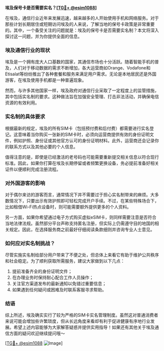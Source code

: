 **埃及保号卡是否需要实名？[[TG💪+ @esim1088](https://t.me/s/esim1088)]**

在埃及，通信行业近年来发展迅速，越来越多的人开始使用手机和网络服务。对于那些计划长期居住或短期访问埃及的人来说，了解当地的保号卡政策是非常重要的。其中，一个备受关注的问题就是：埃及的保号卡是否需要实名制？本文将深入探讨这一问题，并为你提供全面的信息。

### 埃及通信行业的现状

埃及是一个拥有庞大人口基数的国家，其通信市场也十分活跃。随着智能手机的普及，人们对于移动数据的需求不断增加，各大运营商如Orange、Vodafone和Etisalat等纷纷推出了各种套餐和服务来满足用户需求。无论是本地居民还是外国游客，在埃及使用手机都是一种普遍现象。

然而，与许多其他国家一样，埃及政府对通信行业采取了一定程度上的监管措施，其中包括实名制的要求。这种做法旨在加强安全管理、打击非法活动，并确保电信资源的有效利用。

### 实名制的具体要求

根据最新的规定，埃及的所有SIM卡（包括预付费和后付费）都需要进行实名登记。这意味着当你购买一张新的SIM卡时，必须向运营商提供有效的身份证明文件，例如护照、身份证或其他官方认可的身份证明材料。此外，运营商还会记录你的联系方式以及其他必要的个人信息。

值得注意的是，即使是已经激活的老号码也可能需要重新提交相关信息以符合现行标准。因此，如果你打算在埃及长期停留或者频繁更换设备，务必提前准备好相关证件以便顺利完成注册流程。

### 对外国游客的影响

对于偶尔来访的游客而言，通常情况下并不需要过于担心实名制带来的麻烦。大多数情况下，只要出示有效护照即可轻松完成开户手续。不过，在某些特殊场合下，比如租借Wi-Fi热点设备时，则可能需要额外提供更多的个人资料。

另一方面，如果你希望通过电子方式购买虚拟eSIM卡，则同样需要注意是否符合当地法律法规。虽然部分平台声称支持匿名注册，但实际上仍需遵守目的地国的相关规定。因此，在选择服务商之前最好仔细阅读条款细则并咨询专业人士意见。

### 如何应对实名制挑战？

尽管实施实名制给部分用户带来了不便之处，但总体上来看它有助于维护公共秩序和社会稳定。为了顺利获取所需服务，建议大家做到以下几点：

1. 提前准备齐全的身份证明文件；
2. 在办理业务时保持耐心配合工作人员操作；
3. 关注官方渠道发布的最新通知以免错过重要信息；
4. 如果遇到任何疑问或困难及时联系客服寻求帮助。

### 结语

综上所述，埃及确实实行了较为严格的SIM卡实名管理制度。虽然这对普通消费者来说可能会增加些许繁琐度，但从长远角度来看却有利于促进健康有序地行业发展。希望上述内容能够为大家解答疑惑并提供实用指导！如果还有其他关于埃及通信方面的疑问欢迎继续提问哦～

[[TG💪+ @esim1088](https://t.me/s/esim1088) ![Image](https://i.postimg.cc/4NQfJmqS/Snipaste-2025-05-13-00-14-12.png)]